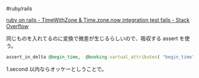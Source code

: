 #ruby/rails 


[ruby on rails - TimeWithZone & Time.zone.now integration test fails - Stack Overflow](https://stackoverflow.com/questions/30604110/timewithzone-time-zone-now-integration-test-fails)

同じものを入れてるのに変換で微差が生じるらしいので、吸収する assert を使う。

```ruby
assert_in_delta @begin_time,  @booking.vartual_attributes( "begin_time" ), 1.second

```

1.second 以内ならオッケーとしうことで。
